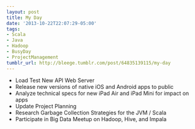 ```yaml
---
layout: post
title: My Day
date: '2013-10-22T22:07:29-05:00'
tags:
- Scala
- Java
- Hadoop
- BusyDay
- ProjectManagement
tumblr_url: http://bleege.tumblr.com/post/64835139115/my-day
---
```


<!--excerpt.start-->
<!--excerpt.end-->

* Load Test New API Web Server
* Release new versions of native iOS and Android apps to public
* Analyze technical specs for new iPad Air and iPad Mini for impact on apps
* Update Project Planning
* Research Garbage Collection Strategies for the JVM / Scala
* Participate in Big Data Meetup on Hadoop, Hive, and Impala

